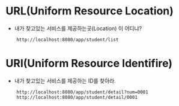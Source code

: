# URL(Uniform Resource Location)
* 내가 찾고있는 서비스를 제공하는곳(Location) 이 어디냐?
```
	http://localhost:8080/app/student/list
```

# URI(Uniform Resource Identifire)
* 내가 찾고있는 서비스를 제공하는 ID를 찾아라.
```
	http://localhost:8080/app/student/detail?num=0001
	http://localhost:8080/app/student/detail/0001

```